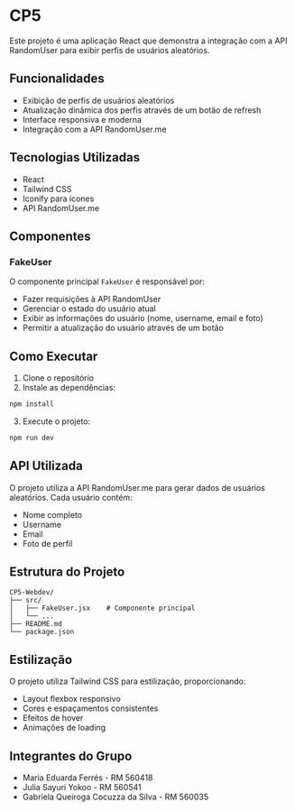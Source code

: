 # CP5

Este projeto é uma aplicação React que demonstra a integração com a API RandomUser para exibir perfis de usuários aleatórios.

## Funcionalidades

- Exibição de perfis de usuários aleatórios
- Atualização dinâmica dos perfis através de um botão de refresh
- Interface responsiva e moderna
- Integração com a API RandomUser.me

## Tecnologias Utilizadas

- React
- Tailwind CSS
- Iconify para ícones
- API RandomUser.me

## Componentes

### FakeUser

O componente principal `FakeUser` é responsável por:
- Fazer requisições à API RandomUser
- Gerenciar o estado do usuário atual
- Exibir as informações do usuário (nome, username, email e foto)
- Permitir a atualização do usuário através de um botão

## Como Executar

1. Clone o repositório
2. Instale as dependências:
```bash
npm install
```
3. Execute o projeto:
```bash
npm run dev
```

## API Utilizada

O projeto utiliza a API RandomUser.me para gerar dados de usuários aleatórios. Cada usuário contém:
- Nome completo
- Username
- Email
- Foto de perfil

## Estrutura do Projeto

```
CP5-Webdev/
├── src/
│   ├── FakeUser.jsx    # Componente principal
│   └── ...
├── README.md
└── package.json
```

## Estilização

O projeto utiliza Tailwind CSS para estilização, proporcionando:
- Layout flexbox responsivo
- Cores e espaçamentos consistentes
- Efeitos de hover
- Animações de loading

## Integrantes do Grupo

- Maria Eduarda Ferrés - RM 560418
- Julia Sayuri Yokoo - RM 560541
- Gabriela Queiroga Cocuzza da Silva - RM 560035
